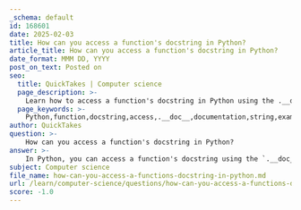 ```yaml
---
_schema: default
id: 168601
date: 2025-02-03
title: How can you access a function's docstring in Python?
article_title: How can you access a function's docstring in Python?
date_format: MMM DD, YYYY
post_on_text: Posted on
seo:
  title: QuickTakes | Computer science
  page_description: >-
    Learn how to access a function's docstring in Python using the .__doc__ attribute, along with an illustrative example.
  page_keywords: >-
    Python,function,docstring,access,.__doc__,documentation,string,example
author: QuickTakes
question: >-
    How can you access a function's docstring in Python?
answer: >-
    In Python, you can access a function's docstring using the `.__doc__` attribute. The docstring is a special string that describes the function's purpose, parameters, and return values, and it is placed immediately after the function definition.\n\nHere’s an example to illustrate how to access a function's docstring:\n\n```python\ndef add(a, b):\n    """Returns the sum of a and b."""\n    return a + b\n\n# Accessing the docstring\nprint(add.__doc__)  # Output: Returns the sum of a and b.\n```\n\nIn this example, the `add` function has a docstring that explains what the function does. By using `add.__doc__`, you can retrieve and print this documentation string. This feature is particularly useful for understanding the functionality of functions, especially when working with larger codebases or libraries.
subject: Computer science
file_name: how-can-you-access-a-functions-docstring-in-python.md
url: /learn/computer-science/questions/how-can-you-access-a-functions-docstring-in-python
score: -1.0
---
```


&nbsp;